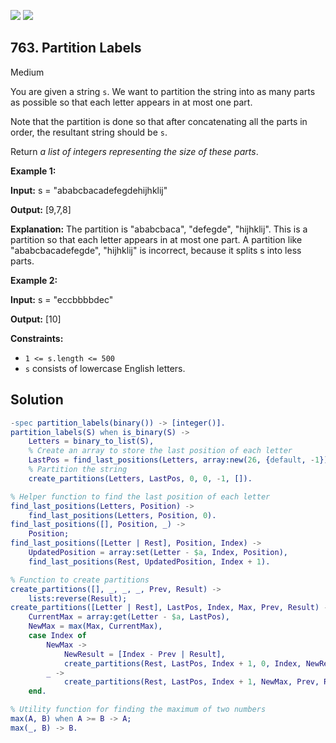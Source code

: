 [![](https://img.shields.io/github/stars/LeetCode-in-Erlang/LeetCode-in-Erlang?label=Stars&style=flat-square)](https://github.com/LeetCode-in-Erlang/LeetCode-in-Erlang)
[![](https://img.shields.io/github/forks/LeetCode-in-Erlang/LeetCode-in-Erlang?label=Fork%20me%20on%20GitHub%20&style=flat-square)](https://github.com/LeetCode-in-Erlang/LeetCode-in-Erlang/fork)

## 763\. Partition Labels

Medium

You are given a string `s`. We want to partition the string into as many parts as possible so that each letter appears in at most one part.

Note that the partition is done so that after concatenating all the parts in order, the resultant string should be `s`.

Return _a list of integers representing the size of these parts_.

**Example 1:**

**Input:** s = "ababcbacadefegdehijhklij"

**Output:** [9,7,8]

**Explanation:** The partition is "ababcbaca", "defegde", "hijhklij". This is a partition so that each letter appears in at most one part. A partition like "ababcbacadefegde", "hijhklij" is incorrect, because it splits s into less parts.

**Example 2:**

**Input:** s = "eccbbbbdec"

**Output:** [10]

**Constraints:**

*   `1 <= s.length <= 500`
*   `s` consists of lowercase English letters.

## Solution

```erlang
-spec partition_labels(binary()) -> [integer()].
partition_labels(S) when is_binary(S) ->
    Letters = binary_to_list(S),
    % Create an array to store the last position of each letter
    LastPos = find_last_positions(Letters, array:new(26, {default, -1})),
    % Partition the string
    create_partitions(Letters, LastPos, 0, 0, -1, []).

% Helper function to find the last position of each letter
find_last_positions(Letters, Position) ->
    find_last_positions(Letters, Position, 0).
find_last_positions([], Position, _) ->
    Position;
find_last_positions([Letter | Rest], Position, Index) ->
    UpdatedPosition = array:set(Letter - $a, Index, Position),
    find_last_positions(Rest, UpdatedPosition, Index + 1).

% Function to create partitions
create_partitions([], _, _, _, Prev, Result) ->
    lists:reverse(Result);
create_partitions([Letter | Rest], LastPos, Index, Max, Prev, Result) ->
    CurrentMax = array:get(Letter - $a, LastPos),
    NewMax = max(Max, CurrentMax),
    case Index of
        NewMax ->
            NewResult = [Index - Prev | Result],
            create_partitions(Rest, LastPos, Index + 1, 0, Index, NewResult);
        _ ->
            create_partitions(Rest, LastPos, Index + 1, NewMax, Prev, Result)
    end.

% Utility function for finding the maximum of two numbers
max(A, B) when A >= B -> A;
max(_, B) -> B.
```